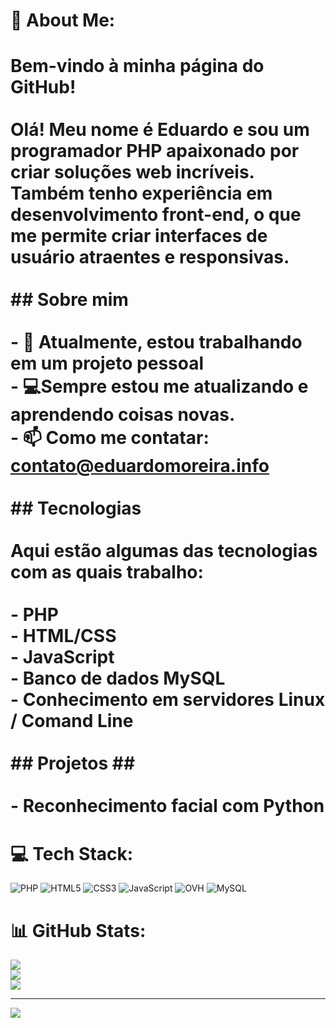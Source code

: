 # 💫 About Me:
# Bem-vindo à minha página do GitHub!<br><br>Olá! Meu nome é Eduardo e sou um programador PHP apaixonado por criar soluções web incríveis. Também tenho experiência em desenvolvimento front-end, o que me permite criar interfaces de usuário atraentes e responsivas.<br><br>## Sobre mim<br><br>- 🚀 Atualmente, estou trabalhando em um projeto pessoal <br>- 💻Sempre estou me atualizando e aprendendo coisas novas.<br>- 📫 Como me contatar: contato@eduardomoreira.info<br><br>## Tecnologias<br><br>Aqui estão algumas das tecnologias com as quais trabalho:<br><br>- PHP<br>- HTML/CSS<br>- JavaScript<br>- Banco de dados MySQL<br>- Conhecimento em servidores Linux / Comand Line<br><br>## Projetos ##<br><br>- Reconhecimento facial com Python 


# 💻 Tech Stack:
![PHP](https://img.shields.io/badge/php-%23777BB4.svg?style=for-the-badge&logo=php&logoColor=white) ![HTML5](https://img.shields.io/badge/html5-%23E34F26.svg?style=for-the-badge&logo=html5&logoColor=white) ![CSS3](https://img.shields.io/badge/css3-%231572B6.svg?style=for-the-badge&logo=css3&logoColor=white) ![JavaScript](https://img.shields.io/badge/javascript-%23323330.svg?style=for-the-badge&logo=javascript&logoColor=%23F7DF1E) ![OVH](https://img.shields.io/badge/ovh-%23123F6D.svg?style=for-the-badge&logo=ovh&logoColor=#123F6D) ![MySQL](https://img.shields.io/badge/mysql-%2300000f.svg?style=for-the-badge&logo=mysql&logoColor=white)
# 📊 GitHub Stats:
![](https://github-readme-stats.vercel.app/api?username=eduardomoreiradev&theme=dark&hide_border=false&include_all_commits=true&count_private=true)<br/>
![](https://github-readme-streak-stats.herokuapp.com/?user=eduardomoreiradev&theme=dark&hide_border=false)<br/>
![](https://github-readme-stats.vercel.app/api/top-langs/?username=eduardomoreiradev&theme=dark&hide_border=false&include_all_commits=true&count_private=true&layout=compact)

---
[![](https://visitcount.itsvg.in/api?id=eduardomoreiradev&icon=0&color=0)](https://visitcount.itsvg.in)

<!-- Proudly created with GPRM ( https://gprm.itsvg.in ) -->
